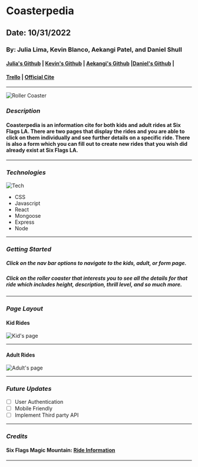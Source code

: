 # Coasterpedia

## Date: 10/31/2022

### By: Julia Lima, Kevin Blanco, Aekangi Patel, and Daniel Shull

#### [Julia's Github](https://github.com/julialima08) | [Kevin's Github](https://github.com/greensharpie) | [Aekangi's Github](https://github.com/Aekangi) |[Daniel's Github](https://github.com/dxs19) |

#### [Trello](https://trello.com/b/EDYnvMlm/coasterpedia) | [Official Cite](https://coasterpedia-app.herokuapp.com/)

---

![Roller Coaster](https://sf-static.sixflags.com/wp-content/uploads/SFMM_Tatsu-min.jpg)

### **_Description_**

#### Coasterpedia is an information cite for both kids and adult rides at Six Flags LA. There are two pages that display the rides and you are able to click on them individually and see further details on a specific ride. There is also a form which you can fill out to create new rides that you wish did already exist at Six Flags LA.

---

### **_Technologies_**

![Tech](https://camo.githubusercontent.com/2fd16dd0b0d63836d2f1bcc5233ff57d97b4238bc48ab1d713b3d058a1135931/68747470733a2f2f6765656b73706572686f75722e636f6d2f77702d636f6e74656e742f75706c6f6164732f323031392f30322f6d65726e2d696d672e706e67253232)

- CSS
- Javascript
- React
- Mongoose
- Express
- Node

---

### **_Getting Started_**

##### Click on the nav bar options to navigate to the kids, adult, or form page.

##### Click on the roller coaster that interests you to see all the details for that ride which includes height, description, thrill level, and so much more.

---

### **_Page Layout_**

#### Kid Rides

![Kid's page](https://ucarecdn.com/39694814-0508-4aab-8573-7e5137f6b567/)

---

#### Adult Rides

![Adult's page](https://ucarecdn.com/0976e596-63fb-4649-8a3e-fec6cfa78f28/)

---

### **_Future Updates_**

- [ ] User Authentication
- [ ] Mobile Friendly
- [ ] Implement Third party API

---

### **_Credits_**

#### Six Flags Magic Mountain: [Ride Information](https://www.sixflags.com/magicmountain/things-to-do/all-rides)

---
